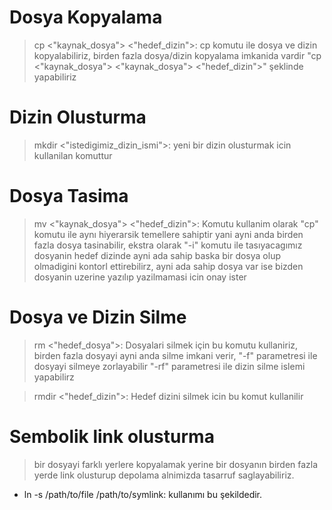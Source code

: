 # Dosya Kopyalama

>cp <"kaynak_dosya"> <"hedef_dizin">: cp komutu ile dosya ve dizin kopyalabiliriz, birden fazla dosya/dizin kopyalama imkanida vardir "cp <"kaynak_dosya"> <"kaynak_dosya"> <"hedef_dizin">" şeklinde yapabiliriz

# Dizin Olusturma

>mkdir <"istedigimiz_dizin_ismi">: yeni bir dizin olusturmak icin kullanilan komuttur

# Dosya Tasima

>mv <"kaynak_dosya"> <"hedef_dizin">: Komutu kullanim olarak "cp" komutu ile aynı hiyerarsik temellere sahiptir yani ayni anda birden fazla dosya tasinabilir, ekstra olarak "-i" komutu ile tasıyacagımız dosyanin hedef dizinde ayni ada sahip baska bir dosya olup olmadigini kontorl ettirebilirz, ayni ada sahip dosya var ise bizden dosyanin uzerine yazılıp yazilmamasi icin onay ister

# Dosya ve Dizin Silme

>rm <"hedef_dosya">: Dosyalari silmek için bu komutu kullaniriz, birden fazla dosyayi ayni anda silme imkani verir, "-f" parametresi ile dosyayi silmeye zorlayabilir "-rf" parametresi ile dizin silme islemi yapabilirz

>rmdir <"hedef_dizin">: Hedef dizini silmek icin bu komut kullanilir

# Sembolik link olusturma

>bir dosyayi farklı yerlere kopyalamak yerine bir dosyanın birden fazla yerde link olusturup depolama alnimizda tasarruf saglayabiliriz.

* ln -s /path/to/file /path/to/symlink: kullanımı bu şekildedir.